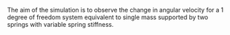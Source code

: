 The aim of the simulation is to observe the change in angular velocity for a 1 degree of freedom system equivalent to single mass supported by two springs with variable spring stiffness.
